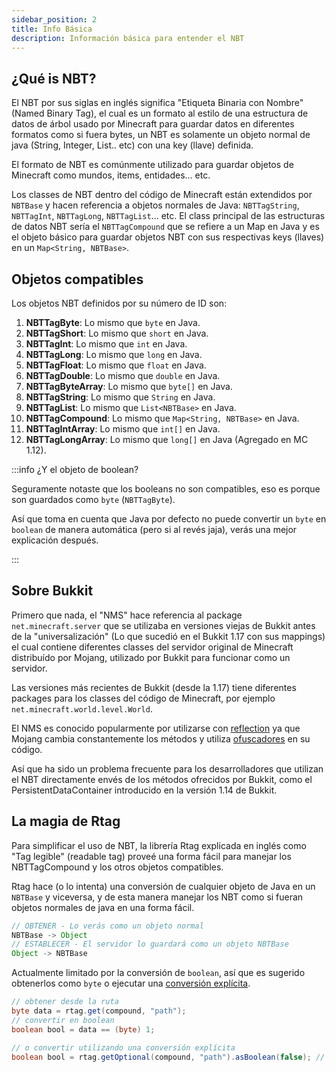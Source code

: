 ```yaml
---
sidebar_position: 2
title: Info Básica
description: Información básica para entender el NBT
---
```


## ¿Qué is NBT?

El NBT por sus siglas en inglés significa "Etiqueta Binaria con Nombre" (Named Binary Tag), el cual es un formato al estilo de una estructura de datos de árbol usado por Minecraft para guardar datos en diferentes formatos como si fuera bytes, un NBT es solamente un objeto normal de java (String, Integer, List.. etc) con una key (llave) definida.

El formato de NBT es comúnmente utilizado para guardar objetos de Minecraft como mundos, items, entidades... etc.

Los classes de NBT dentro del código de Minecraft están extendidos por `NBTBase` y hacen referencia a objetos normales de Java: `NBTTagString`, `NBTTagInt`, `NBTTagLong`, `NBTTagList`... etc. El class principal de las estructuras de datos NBT sería el `NBTTagCompound` que se refiere a un Map en Java y es el objeto básico para guardar objetos NBT con sus respectivas keys (llaves) en un `Map<String, NBTBase>`.

## Objetos compatibles

Los objetos NBT definidos por su número de ID son:

1. **NBTTagByte**: Lo mismo que `byte` en Java.
2. **NBTTagShort**: Lo mismo que `short` en Java.
3. **NBTTagInt**: Lo mismo que `int` en Java.
4. **NBTTagLong**: Lo mismo que `long` en Java.
5. **NBTTagFloat**: Lo mismo que `float` en Java.
6. **NBTTagDouble**: Lo mismo que `double` en Java.
7. **NBTTagByteArray**: Lo mismo que `byte[]` en Java.
8. **NBTTagString**: Lo mismo que `String` en Java.
9. **NBTTagList**: Lo mismo que `List<NBTBase>` en Java.
10. **NBTTagCompound**: Lo mismo que `Map<String, NBTBase>` en Java.
11. **NBTTagIntArray**: Lo mismo que `int[]` en Java.
12. **NBTTagLongArray**: Lo mismo que `long[]` en Java (Agregado en MC 1.12).

:::info ¿Y el objeto de boolean?

Seguramente notaste que los booleans no son compatibles, eso es porque son guardados como `byte` (`NBTTagByte`).

Así que toma en cuenta que Java por defecto no puede convertir un `byte` en `boolean` de manera automática (pero si al revés jaja), verás una mejor explicación después.

:::

## Sobre Bukkit

Primero que nada, el "NMS" hace referencia al package `net.minecraft.server` que se utilizaba en versiones viejas de Bukkit antes de la "universalización" (Lo que sucedió en el Bukkit 1.17 con sus mappings) el cual contiene diferentes classes del servidor original de Minecraft distribuído por Mojang, utilizado por Bukkit para funcionar como un servidor.

Las versiones más recientes de Bukkit (desde la 1.17) tiene diferentes packages para los classes del código de Minecraft, por ejemplo `net.minecraft.world.level.World`.

El NMS es conocido popularmente por utilizarse con [reflection](https://www.oracle.com/technical-resources/articles/java/javareflection.html) ya que Mojang cambia constantemente los métodos y utiliza [ofuscadores](https://www.javatpoint.com/java-obfuscator) en su código.

Así que ha sido un problema frecuente para los desarrolladores que utilizan el NBT directamente envés de los métodos ofrecidos por Bukkit, como el PersistentDataContainer introducido en la versión 1.14 de Bukkit.

## La magia de Rtag

Para simplificar el uso de NBT, la librería Rtag explicada en inglés como "Tag legible" (readable tag) proveé una forma fácil para manejar los NBTTagCompound y los otros objetos compatibles.

Rtag hace (o lo intenta) una conversión de cualquier objeto de Java en un `NBTBase` y viceversa, y de esta manera manejar los NBT como si fueran objetos normales de java en una forma fácil.

```java
// OBTENER - Lo verás como un objeto normal
NBTBase -> Object
// ESTABLECER - El servidor lo guardará como un objeto NBTBase
Object -> NBTBase
```

Actualmente limitado por la conversión de `boolean`, así que es sugerido obtenerlos como `byte` o ejecutar una [conversión explícita](../feature/types/#conversión).

```java
// obtener desde la ruta
byte data = rtag.get(compound, "path");
// convertir en boolean
boolean bool = data == (byte) 1;

// o convertir utilizando una conversión explícita
boolean bool = rtag.getOptional(compound, "path").asBoolean(false); // false por defecto
```
